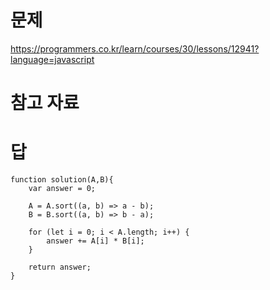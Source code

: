# 문제
https://programmers.co.kr/learn/courses/30/lessons/12941?language=javascript

# 참고 자료

# 답
    function solution(A,B){
        var answer = 0;

        A = A.sort((a, b) => a - b);
        B = B.sort((a, b) => b - a);

        for (let i = 0; i < A.length; i++) {
            answer += A[i] * B[i];
        }

        return answer;
    }
